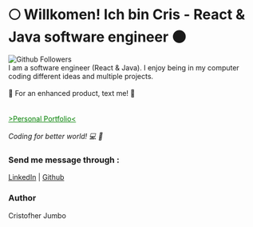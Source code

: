 <h1> 🌕 Willkomen! Ich bin Cris - React & Java software engineer  🌑 </h1>
<div>
<img alt="Github Followers" src="https://img.shields.io/github/followers/crisjumbo?style=social"/>
&nbsp;
</div>
<div>
  I am a software engineer (React & Java). I enjoy being in my computer coding different ideas and multiple projects.
<br/>
<br/>
🏹 For an enhanced product, text me! 🏹
</div>
<br/>
<br/>
<div>
<a style="color:green" href="https://crisjumbo.me">>Personal Portfolio<</a>
</div>
<br/>
<i>Coding for better world! 💻 💚</i>

### Send me message through :
[LinkedIn](https://www.linkedin.com/in/crisjumbo/) | 
[Github](https://www.github.com/crisjumbo)

### Author
Cristofher Jumbo
